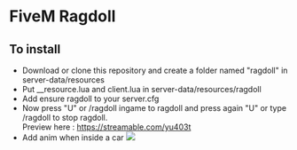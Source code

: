 # FiveM Ragdoll

## To install
- Download or clone this repository and create a folder named "ragdoll" in server-data/resources
- Put __resource.lua and client.lua in server-data/resources/ragdoll
- Add ensure ragdoll to your server.cfg
- Now press "U" or /ragdoll ingame to ragdoll and press again "U" or type /ragdoll to stop ragdoll. <br>
Preview here : https://streamable.com/yu403t
- Add anim when inside a car
![](example.gif)